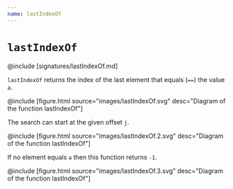 ```yaml
---
name: lastIndexOf
---
```


# `lastIndexOf`

@include [signatures/lastIndexOf.md]

`lastIndexOf` returns the index of the last element that equals (`==`) the value `a`.

@include [figure.html source="images/lastIndexOf.svg" desc="Diagram of the function lastIndexOf"]

The search can start at the given offset `j`.

@include [figure.html source="images/lastIndexOf.2.svg" desc="Diagram of the function lastIndexOf"]

If no element equals `a` then this function returns `-1`.

@include [figure.html source="images/lastIndexOf.3.svg" desc="Diagram of the function lastIndexOf"]
